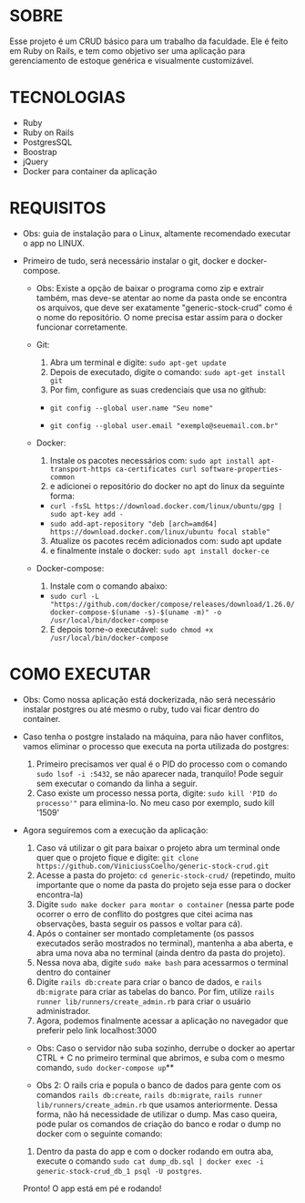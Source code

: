 # SOBRE

Esse projeto é um CRUD básico para um trabalho da faculdade. Ele é feito em Ruby on Rails, e tem como objetivo ser uma aplicação para gerenciamento de estoque genérica e visualmente customizável.

# TECNOLOGIAS

* Ruby
* Ruby on Rails
* PostgresSQL
* Boostrap
* jQuery
* Docker para container da aplicação

# REQUISITOS

* Obs: guia de instalação para o Linux, altamente recomendado executar o app no LINUX.

* Primeiro de tudo, será necessário instalar o git, docker e docker-compose.
  * Obs: Existe a opção de baixar o programa como zip e extrair também, mas deve-se atentar ao nome da pasta onde se encontra os arquivos, que deve ser exatamente "generic-stock-crud" como é o nome do repositório. O nome precisa estar assim para o docker funcionar corretamente.
  * Git:
    1. Abra um terminal e digite: `sudo apt-get update`
    2. Depois de executado, digite o comando: `sudo apt-get install git`
    3. Por fim, configure as suas credenciais que usa no github:
      * `git config --global user.name "Seu nome"`
      
      * `git config --global user.email "exemplo@seuemail.com.br"`
  
  * Docker: 
    1. Instale os pacotes necessários com: `sudo apt install apt-transport-https ca-certificates curl software-properties-common`
    2. e adicionei o repositório do docker no apt do linux da seguinte forma:
      * `curl -fsSL https://download.docker.com/linux/ubuntu/gpg | sudo apt-key add -`
      * `sudo add-apt-repository "deb [arch=amd64] https://download.docker.com/linux/ubuntu focal stable"`
    3. Atualize os pacotes recém adicionados com: sudo apt update
    4. e finalmente instale o docker: `sudo apt install docker-ce`
    
  * Docker-compose:
    1. Instale com o comando abaixo:
     * `sudo curl -L "https://github.com/docker/compose/releases/download/1.26.0/docker-compose-$(uname -s)-$(uname -m)" -o /usr/local/bin/docker-compose`
    2. E depois torne-o executável: `sudo chmod +x /usr/local/bin/docker-compose`

# COMO EXECUTAR

* Obs: Como nossa aplicação está dockerizada, não será necessário instalar postgres ou até mesmo o ruby, tudo vai ficar dentro do container.
* Caso tenha o postgre instalado na máquina, para não haver conflitos, vamos eliminar o processo que executa na porta utilizada do postgres:
  1. Primeiro precisamos ver qual é o PID do processo com o comando `sudo lsof -i :5432`, se não aparecer nada, tranquilo! Pode seguir sem executar o comando da linha a seguir.
  2. Caso existe um processo nessa porta, digite: `sudo kill 'PID do processo'"` para elimina-lo. No meu caso por exemplo, sudo kill '1509'

* Agora seguiremos com a execução da aplicação:
  1. Caso vá utilizar o git para baixar o projeto abra um terminal onde quer que o projeto fique e digite: `git clone https://github.com/ViniciussCoelho/generic-stock-crud.git`
  2. Acesse a pasta do projeto: `cd generic-stock-crud/` (repetindo, muito importante que o nome da pasta do projeto seja esse para o docker encontra-la)
  3. Digite `sudo make docker para montar o container` (nessa parte pode ocorrer o erro de conflito do postgres que citei acima nas observações, basta seguir os passos e voltar para cá).
  4. Após o container ser montado completamente (os passos executados serão mostrados no terminal), mantenha a aba aberta, e abra uma nova aba no terminal (ainda dentro da pasta do projeto).
  5. Nessa nova aba, digite `sudo make bash` para acessarmos o terminal dentro do container
  6. Digite `rails db:create` para criar o banco de dados, e `rails db:migrate` para criar as tabelas do banco. Por fim, utilize `rails runner lib/runners/create_admin.rb` para criar o usuário administrador.
  7. Agora, podemos finalmente acessar a aplicação no navegador que preferir pelo link localhost:3000
  
  * Obs: Caso o servidor não suba sozinho, derrube o docker ao apertar CTRL + C no primeiro terminal que abrimos, e suba com o mesmo comando, `sudo docker-compose up`**
  
  * Obs 2: O rails cria e popula o banco de dados para gente com os comandos `rails db:create`, `rails db:migrate`, `rails runner lib/runners/create_admin.rb` que usamos anteriormente. Dessa forma, não há necessidade de utilizar o dump. Mas caso queira, pode pular os comandos de criação do banco e rodar o dump no docker com o seguinte comando:
  1. Dentro da pasta do app e com o docker rodando em outra aba, execute o comando `sudo cat dump_db.sql | docker exec -i generic-stock-crud_db_1 psql -U postgres`.
  
  Pronto! O app está em pé e rodando!
   
